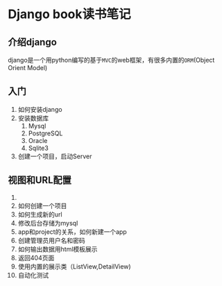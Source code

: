 # Django book读书笔记

## 介绍django

django是一个用python编写的基于`MVC`的web框架，有很多内置的`ORM`(Object Orient Model)

## 入门

1. 如何安装django
2. 安装数据库
   1. Mysql
   2. PostgreSQL
   3. Oracle
   4. Sqlite3
3. 创建一个项目，启动Server

## 视图和URL配置



1. 
2. 如何创建一个项目
3. 如何生成新的url
4. 修改后台存储为mysql
5. app和project的关系，如何新建一个app
6. 创建管理员用户名和密码
7. 如何输出数据用html模板展示
8. 返回404页面
9. 使用内置的展示类（ListView,DetailView)
10. 自动化测试